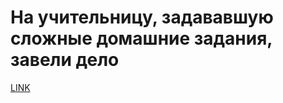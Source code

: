 # На учительницу, задававшую сложные домашние задания, завели дело



[LINK](https://varlamov.ru/1709881.html)